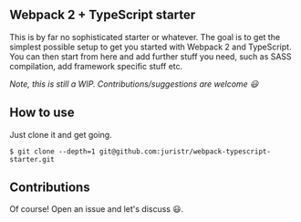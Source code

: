 Webpack 2 + TypeScript starter
---

This is by far no sophisticated starter or whatever. The goal is to get the simplest possible setup to get you started with Webpack 2 and TypeScript. You can then start from here and add further stuff you need, such as SASS compilation, add framework specific stuff etc.

_Note, this is still a WIP. Contributions/suggestions are welcome :smiley:_

## How to use

Just clone it and get going.

```
$ git clone --depth=1 git@github.com:juristr/webpack-typescript-starter.git
```

## Contributions

Of course! Open an issue and let's discuss :smiley:.
